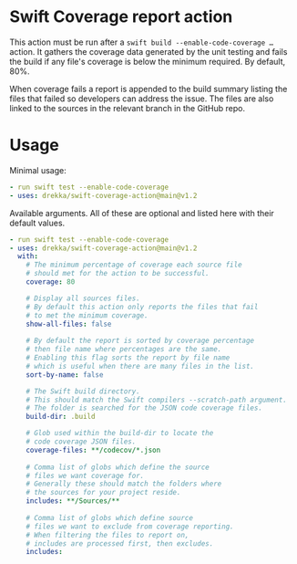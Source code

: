 # Swift Coverage report action

This action must be run after a `swift build --enable-code-coverage …` action. It gathers the coverage data generated by the unit testing and fails the build if any file's coverage is below the minimum required. By default, 80%. 

When coverage fails a report is appended to the build summary listing the files that failed so developers can address the issue. The files are also linked to the sources in the relevant branch in the GitHub repo.

# Usage

Minimal usage:

```yaml
- run swift test --enable-code-coverage
- uses: drekka/swift-coverage-action@main@v1.2
```

Available arguments. All of these are optional and listed here with their default values.

```yaml
- run swift test --enable-code-coverage
- uses: drekka/swift-coverage-action@main@v1.2
  with:
    # The minimum percentage of coverage each source file
    # should met for the action to be successful.
    coverage: 80

    # Display all sources files. 
    # By default this action only reports the files that fail 
    # to met the minimum coverage.
    show-all-files: false
    
    # By default the report is sorted by coverage percentage
    # then file name where percentages are the same.
    # Enabling this flag sorts the report by file name
    # which is useful when there are many files in the list.
    sort-by-name: false        

    # The Swift build directory.
    # This should match the Swift compilers --scratch-path argument.
    # The folder is searched for the JSON code coverage files.
    build-dir: .build

    # Glob used within the build-dir to locate the 
    # code coverage JSON files.
    coverage-files: **/codecov/*.json
        
    # Comma list of globs which define the source
    # files we want coverage for. 
    # Generally these should match the folders where
    # the sources for your project reside.
    includes: **/Sources/**
        
    # Comma list of globs which define source
    # files we want to exclude from coverage reporting. 
    # When filtering the files to report on, 
    # includes are processed first, then excludes.
    includes: 
```
